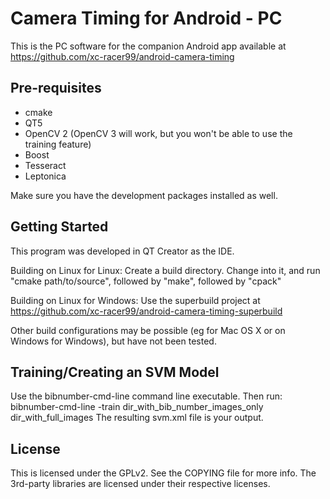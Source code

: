 
Camera Timing for Android - PC
===================================

This is the PC software for the companion Android app available at
https://github.com/xc-racer99/android-camera-timing

Pre-requisites
--------------

- cmake
- QT5
- OpenCV 2 (OpenCV 3 will work, but you won't be able to use the training feature)
- Boost
- Tesseract
- Leptonica

Make sure you have the development packages installed as well.

Getting Started
---------------
This program was developed in QT Creator as the IDE.

Building on Linux for Linux:
Create a build directory.  Change into it, and run "cmake
path/to/source", followed by "make", followed by "cpack"

Building on Linux for Windows:
Use the superbuild project at https://github.com/xc-racer99/android-camera-timing-superbuild

Other build configurations may be possible (eg for Mac OS X or on Windows
for Windows), but have not been tested.

Training/Creating an SVM Model
------------------------------
Use the bibnumber-cmd-line command line executable.  Then run:
bibnumber-cmd-line -train dir_with_bib_number_images_only dir_with_full_images
The resulting svm.xml file is your output.

License
-------

This is licensed under the GPLv2.  See the COPYING file for more info.
The 3rd-party libraries are licensed under their respective licenses.
